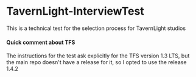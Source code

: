 # TavernLight-InterviewTest
This is a technical test for the selection process for TavernLight studios

#### Quick comment about TFS
The instructions for the test ask explicitly for the TFS version 1.3 LTS, but the main repo doesn't have a release for it, so I opted to use the release 1.4.2
